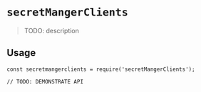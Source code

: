 # `secretMangerClients`

> TODO: description

## Usage

```
const secretmangerclients = require('secretMangerClients');

// TODO: DEMONSTRATE API
```
